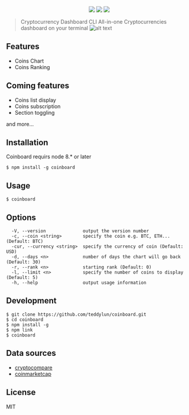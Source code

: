<p align=center>
<img src="">
</p>
<p align=center>
<a target="_blank" href="http://nodejs.org/download/" title="Node version"><img src="https://img.shields.io/badge/node.js-%3E=_6.0-green.svg"></a>
<a target="_blank" href="https://opensource.org/licenses/MIT" title="License: MIT"><img src="https://img.shields.io/badge/License-MIT-blue.svg"></a>
<a target="_blank" href="http://makeapullrequest.com" title="PRs Welcome"><img src="https://img.shields.io/badge/PRs-welcome-brightgreen.svg"></a>
</p>  

> Cryptocurrency Dashboard CLI 
All-in-one Cryptocurrencies dashboard on your terminal
![alt text](https://github.com/teddylun/coinboard/tree/master/src/common/images/screenshot.png "screenshot")

## Features
- Coins Chart
- Coins Ranking

## Coming features
- Coins list display
- Coins subscription 
- Section toggling

and more...

## Installation
Coinboard requirs node 8.* or later
```
$ npm install -g coinboard
```

## Usage
```
$ coinboard
```

## Options
```
  -V, --version              output the version number
  -c, --coin <string>        specify the coin e.g. BTC, ETH... (Default: BTC)
  -cur, --currency <string>  specify the currency of coin (Default: USD)
  -d, --days <n>             number of days the chart will go back (Default: 30)
  -r, --rank <n>             starting rank (Default: 0)
  -l, --limit <n>            specify the number of coins to display (Default: 5)
  -h, --help                 output usage information
```

## Development
```
$ git clone https://github.com/teddylun/coinboard.git
$ cd coinboard
$ npm install -g 
$ npm link
$ coinboard
```

## Data sources
- [cryptocompare](https://www.cryptocompare.com)
- [coinmarketcap](https://coinmarketcap.com) 

## License
MIT